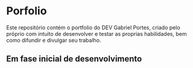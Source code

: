 # Porfolio 

Este repositório contém o portfolio do DEV Gabriel Portes, criado pelo próprio com intuito de desenvolver e testar as proprias habilidades, bem como difundir e divulgar seu trabalho.

## Em fase inicial de desenvolvimento


